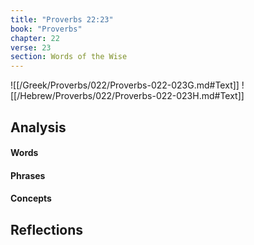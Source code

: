 ```yaml
---
title: "Proverbs 22:23"
book: "Proverbs"
chapter: 22
verse: 23
section: Words of the Wise
---
```

![[/Greek/Proverbs/022/Proverbs-022-023G.md#Text]]
![[/Hebrew/Proverbs/022/Proverbs-022-023H.md#Text]]

## Analysis

#### Words

#### Phrases

#### Concepts

## Reflections
